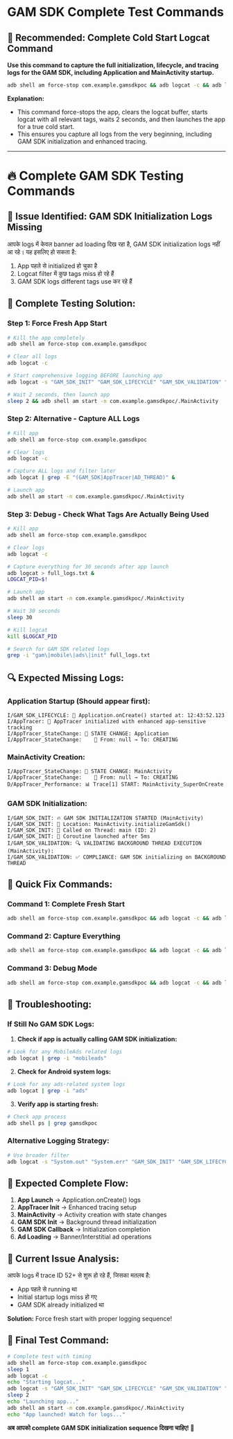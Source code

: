 # GAM SDK Complete Test Commands

## 🚀 Recommended: Complete Cold Start Logcat Command

**Use this command to capture the full initialization, lifecycle, and tracing logs for the GAM SDK, including Application and MainActivity startup.**

```bash
adb shell am force-stop com.example.gamsdkpoc && adb logcat -c && adb logcat -s "GAM_SDK_INIT" "GAM_SDK_LIFECYCLE" "GAM_SDK_VALIDATION" "AppTracer" "AppTracer_Performance" "AppTracer_StateChange" "AppTracer_Error" & sleep 2 && adb shell am start -n com.example.gamsdkpoc/.MainActivity
```

**Explanation:**
- This command force-stops the app, clears the logcat buffer, starts logcat with all relevant tags, waits 2 seconds, and then launches the app for a true cold start.
- This ensures you capture all logs from the very beginning, including GAM SDK initialization and enhanced tracing.

---

# 🔥 Complete GAM SDK Testing Commands

## 🚨 Issue Identified: GAM SDK Initialization Logs Missing

आपके logs में केवल banner ad loading दिख रहा है, GAM SDK initialization logs नहीं आ रहे। यह इसलिए हो सकता है:

1. App पहले से initialized हो चुका है
2. Logcat filter में कुछ tags miss हो रहे हैं
3. GAM SDK logs different tags use कर रहे हैं

## 🎯 Complete Testing Solution:

### **Step 1: Force Fresh App Start**
```bash
# Kill the app completely
adb shell am force-stop com.example.gamsdkpoc

# Clear all logs
adb logcat -c

# Start comprehensive logging BEFORE launching app
adb logcat -s "GAM_SDK_INIT" "GAM_SDK_LIFECYCLE" "GAM_SDK_VALIDATION" "GAM_SDK" "GAM_SDK_THREAD" "AD_THREAD" "AppTracer" "AppTracer_Performance" "AppTracer_StateChange" "AppTracer_Error" &

# Wait 2 seconds, then launch app
sleep 2 && adb shell am start -n com.example.gamsdkpoc/.MainActivity
```

### **Step 2: Alternative - Capture ALL Logs**
```bash
# Kill app
adb shell am force-stop com.example.gamsdkpoc

# Clear logs
adb logcat -c

# Capture ALL logs and filter later
adb logcat | grep -E "(GAM_SDK|AppTracer|AD_THREAD)" &

# Launch app
adb shell am start -n com.example.gamsdkpoc/.MainActivity
```

### **Step 3: Debug - Check What Tags Are Actually Being Used**
```bash
# Kill app
adb shell am force-stop com.example.gamsdkpoc

# Clear logs
adb logcat -c

# Capture everything for 30 seconds after app launch
adb logcat > full_logs.txt &
LOGCAT_PID=$!

# Launch app
adb shell am start -n com.example.gamsdkpoc/.MainActivity

# Wait 30 seconds
sleep 30

# Kill logcat
kill $LOGCAT_PID

# Search for GAM SDK related logs
grep -i "gam\|mobile\|ads\|init" full_logs.txt
```

## 🔍 Expected Missing Logs:

### **Application Startup (Should appear first):**
```
I/GAM_SDK_LIFECYCLE: 🚀 Application.onCreate() started at: 12:43:52.123
I/AppTracer: 🚀 AppTracer initialized with enhanced app-sensitive tracking
I/AppTracer_StateChange: 🔄 STATE CHANGE: Application
I/AppTracer_StateChange:    📍 From: null → To: CREATING
```

### **MainActivity Creation:**
```
I/AppTracer_StateChange: 🔄 STATE CHANGE: MainActivity
I/AppTracer_StateChange:    📍 From: null → To: CREATING
D/AppTracer_Performance: 📊 Trace[1] START: MainActivity_SuperOnCreate
```

### **GAM SDK Initialization:**
```
I/GAM_SDK_INIT: 🔥 GAM SDK INITIALIZATION STARTED (MainActivity)
I/GAM_SDK_INIT: 📍 Location: MainActivity.initializeGamSdk()
I/GAM_SDK_INIT: 🧵 Called on Thread: main (ID: 2)
I/GAM_SDK_INIT: 🚀 Coroutine launched after 5ms
I/GAM_SDK_VALIDATION: 🔍 VALIDATING BACKGROUND THREAD EXECUTION (MainActivity):
I/GAM_SDK_VALIDATION: ✅ COMPLIANCE: GAM SDK initializing on BACKGROUND THREAD
```

## 🚀 Quick Fix Commands:

### **Command 1: Complete Fresh Start**
```bash
adb shell am force-stop com.example.gamsdkpoc && adb logcat -c && adb logcat -s "GAM_SDK_INIT" "GAM_SDK_LIFECYCLE" "GAM_SDK_VALIDATION" "AppTracer" "AppTracer_Performance" "AppTracer_StateChange" "AppTracer_Error" & sleep 2 && adb shell am start -n com.example.gamsdkpoc/.MainActivity
```

### **Command 2: Capture Everything**
```bash
adb shell am force-stop com.example.gamsdkpoc && adb logcat -c && adb logcat | grep -E "(GAM_SDK|AppTracer|AD_THREAD|MobileAds)" & sleep 2 && adb shell am start -n com.example.gamsdkpoc/.MainActivity
```

### **Command 3: Debug Mode**
```bash
adb shell am force-stop com.example.gamsdkpoc && adb logcat -c && adb logcat -v time | tee gam_debug.log & sleep 2 && adb shell am start -n com.example.gamsdkpoc/.MainActivity
```

## 🔧 Troubleshooting:

### **If Still No GAM SDK Logs:**

1. **Check if app is actually calling GAM SDK initialization:**
```bash
# Look for any MobileAds related logs
adb logcat | grep -i "mobileads"
```

2. **Check for Android system logs:**
```bash
# Look for any ads-related system logs
adb logcat | grep -i "ads"
```

3. **Verify app is starting fresh:**
```bash
# Check app process
adb shell ps | grep gamsdkpoc
```

### **Alternative Logging Strategy:**
```bash
# Use broader filter
adb logcat -s "System.out" "System.err" "GAM_SDK_INIT" "GAM_SDK_LIFECYCLE" "GAM_SDK_VALIDATION" "AppTracer" "AppTracer_Performance" "AppTracer_StateChange" "AppTracer_Error"
```

## 📱 Expected Complete Flow:

1. **App Launch** → Application.onCreate() logs
2. **AppTracer Init** → Enhanced tracing setup
3. **MainActivity** → Activity creation with state changes
4. **GAM SDK Init** → Background thread initialization
5. **GAM SDK Callback** → Initialization completion
6. **Ad Loading** → Banner/Interstitial ad operations

## 🎯 Current Issue Analysis:

आपके logs में trace ID 52+ से शुरू हो रहे हैं, जिसका मतलब है:
- App पहले से running था
- Initial startup logs miss हो गए
- GAM SDK already initialized था

**Solution:** Force fresh start with proper logging sequence!

## 🚀 Final Test Command:
```bash
# Complete test with timing
adb shell am force-stop com.example.gamsdkpoc
sleep 1
adb logcat -c
echo "Starting logcat..."
adb logcat -s "GAM_SDK_INIT" "GAM_SDK_LIFECYCLE" "GAM_SDK_VALIDATION" "GAM_SDK" "AppTracer" "AppTracer_Performance" "AppTracer_StateChange" "AppTracer_Error" &
sleep 2
echo "Launching app..."
adb shell am start -n com.example.gamsdkpoc/.MainActivity
echo "App launched! Watch for logs..."
```

**अब आपको complete GAM SDK initialization sequence दिखना चाहिए! 🎯**
